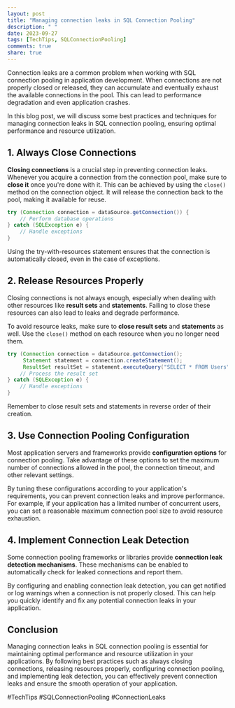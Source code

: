 ```yaml
---
layout: post
title: "Managing connection leaks in SQL Connection Pooling"
description: " "
date: 2023-09-27
tags: [TechTips, SQLConnectionPooling]
comments: true
share: true
---
```


Connection leaks are a common problem when working with SQL connection pooling in application development. When connections are not properly closed or released, they can accumulate and eventually exhaust the available connections in the pool. This can lead to performance degradation and even application crashes.

In this blog post, we will discuss some best practices and techniques for managing connection leaks in SQL connection pooling, ensuring optimal performance and resource utilization.

## 1. Always Close Connections

**Closing connections** is a crucial step in preventing connection leaks. Whenever you acquire a connection from the connection pool, make sure to **close it** once you're done with it. This can be achieved by using the `close()` method on the connection object. It will release the connection back to the pool, making it available for reuse.

```java
try (Connection connection = dataSource.getConnection()) {
    // Perform database operations
} catch (SQLException e) {
    // Handle exceptions
}
```

Using the try-with-resources statement ensures that the connection is automatically closed, even in the case of exceptions.

## 2. Release Resources Properly

Closing connections is not always enough, especially when dealing with other resources like **result sets** and **statements**. Failing to close these resources can also lead to leaks and degrade performance.

To avoid resource leaks, make sure to **close result sets** and **statements** as well. Use the `close()` method on each resource when you no longer need them.

```java
try (Connection connection = dataSource.getConnection();
     Statement statement = connection.createStatement();
     ResultSet resultSet = statement.executeQuery("SELECT * FROM Users")) {
    // Process the result set
} catch (SQLException e) {
    // Handle exceptions
}
```

Remember to close result sets and statements in reverse order of their creation.

## 3. Use Connection Pooling Configuration

Most application servers and frameworks provide **configuration options** for connection pooling. Take advantage of these options to set the maximum number of connections allowed in the pool, the connection timeout, and other relevant settings.

By tuning these configurations according to your application's requirements, you can prevent connection leaks and improve performance. For example, if your application has a limited number of concurrent users, you can set a reasonable maximum connection pool size to avoid resource exhaustion.

## 4. Implement Connection Leak Detection

Some connection pooling frameworks or libraries provide **connection leak detection mechanisms**. These mechanisms can be enabled to automatically check for leaked connections and report them.

By configuring and enabling connection leak detection, you can get notified or log warnings when a connection is not properly closed. This can help you quickly identify and fix any potential connection leaks in your application.

## Conclusion

Managing connection leaks in SQL connection pooling is essential for maintaining optimal performance and resource utilization in your applications. By following best practices such as always closing connections, releasing resources properly, configuring connection pooling, and implementing leak detection, you can effectively prevent connection leaks and ensure the smooth operation of your application.

#TechTips #SQLConnectionPooling #ConnectionLeaks